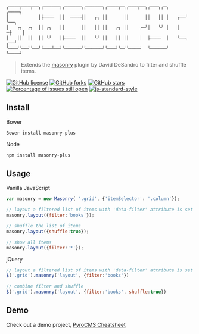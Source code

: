 ```
╭────┬───┬──╮╭──────╮╭──────╮╭──────╮╭────┬─╮╭───┬──╮╭───╮╭─╮      ╭────╮
│           │├────  ││  ────┤│   ╭╮ ││      ││      ││   ││ │   ╭──╯    ╰──╮
│   ╭╮  ╭╮  ││ ╭╮   ││      ││   ││ ││   ╭╮ ││    ╭─╯│   ╰╯ │   │    ─┼    │
│   ││  ││  ││ ╰╯   │├────  ││   ╰╯ ││   ││ ││    │  ├────  │   ╰──╮    ╭──╯
╰───╯╰──╯╰──╯╰───┴──╯╰──────╯╰──────╯╰───╯╰─╯╰────╯  ╰──────╯      ╰────╯
 ```
> Extends the [masonry](http://masonry.desandro.com) plugin by David DeSandro to filter and shuffle items.

[![GitHub license](https://img.shields.io/badge/license-MIT-blue.svg)](https://raw.githubusercontent.com/websemantics/masonry-plus/master/LICENSE) [![GitHub forks](https://img.shields.io/github/forks/websemantics/masonry-plus.svg)](https://github.com/websemantics/masonry-plus/network) [![GitHub stars](https://img.shields.io/github/stars/websemantics/masonry-plus.svg)](https://github.com/websemantics/masonry-plus/stargazers)
[![Percentage of issues still open](http://isitmaintained.com/badge/open/websemantics/masonry-plus.svg)](http://isitmaintained.com/project/websemantics/masonry-plus "Percentage of issues still open") [![js-standard-style](https://img.shields.io/badge/code%20style-standard-brightgreen.svg)](http://standardjs.com/)


## Install

Bower

```bash
Bower install masonry-plus
```

Node

```bash
npm install masonry-plus
```

## Usage

Vanilla JavaScript

```js
var masonry = new Masonry( '.grid', {'itemSelector': '.column'});

// layout a filtered list of items with 'data-filter' attribute is set to 'books'
masonry.layout({filter:'books'});

// shuffle the list of items
masonry.layout({shuffle:true});

// show all items
masonry.layout({filter:'*'});
```

jQuery

```js
// layout a filtered list of items with 'data-filter' attribute is set to 'books'
$('.grid').masonry('layout', {filter:'books'})

// combine filter and shuffle
$('.grid').masonry('layout', {filter:'books', shuffle:true})
```

## Demo

Check out a demo project, [PyroCMS Cheatsheet](http://websemantics.github.io/pyrocms-cheatsheet)
